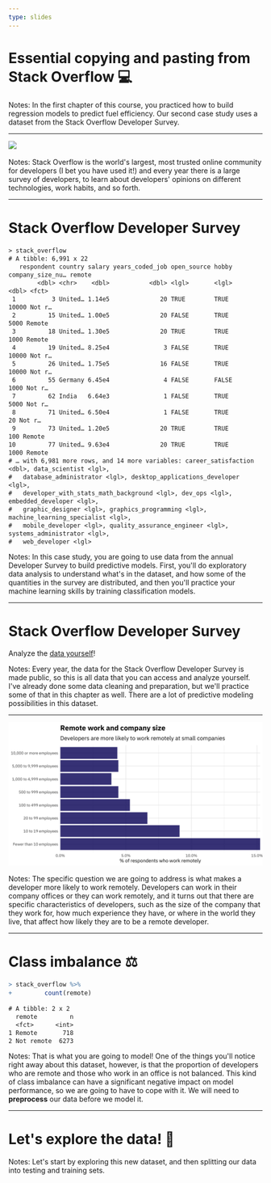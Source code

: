 ```yaml
---
type: slides
---
```


# Essential copying and pasting from Stack Overflow 💻


Notes: In the first chapter of this course, you practiced how to build regression models to predict fuel efficiency. Our second case study uses a dataset from the Stack Overflow Developer Survey.


---

![](https://github.com/juliasilge/supervised-ML-case-studies-course/blob/master/img/so-logo.png?raw=true)

Notes: Stack Overflow is the world's largest, most trusted online community for developers (I bet you have used it!) and every year there is a large survey of developers, to learn about developers' opinions on different technologies, work habits, and so forth. 

---

# Stack Overflow Developer Survey

```
> stack_overflow
# A tibble: 6,991 x 22
   respondent country salary years_coded_job open_source hobby company_size_nu… remote
        <dbl> <chr>    <dbl>           <dbl> <lgl>       <lgl>            <dbl> <fct> 
 1          3 United… 1.14e5              20 TRUE        TRUE             10000 Not r…
 2         15 United… 1.00e5              20 FALSE       TRUE              5000 Remote
 3         18 United… 1.30e5              20 TRUE        TRUE              1000 Remote
 4         19 United… 8.25e4               3 FALSE       TRUE             10000 Not r…
 5         26 United… 1.75e5              16 FALSE       TRUE             10000 Not r…
 6         55 Germany 6.45e4               4 FALSE       FALSE             1000 Not r…
 7         62 India   6.64e3               1 FALSE       TRUE              5000 Not r…
 8         71 United… 6.50e4               1 FALSE       TRUE                20 Not r…
 9         73 United… 1.20e5              20 TRUE        TRUE               100 Remote
10         77 United… 9.63e4              20 TRUE        TRUE              1000 Remote
# … with 6,981 more rows, and 14 more variables: career_satisfaction <dbl>, data_scientist <lgl>,
#   database_administrator <lgl>, desktop_applications_developer <lgl>,
#   developer_with_stats_math_background <lgl>, dev_ops <lgl>, embedded_developer <lgl>,
#   graphic_designer <lgl>, graphics_programming <lgl>, machine_learning_specialist <lgl>,
#   mobile_developer <lgl>, quality_assurance_engineer <lgl>, systems_administrator <lgl>,
#   web_developer <lgl>
```

Notes: In this case study, you are going to use data from the annual Developer Survey to build predictive models. First, you'll do exploratory data analysis to understand what's in the dataset, and how some of the quantities in the survey are distributed, and then you'll practice your machine learning skills by training classification models.

---

# Stack Overflow Developer Survey

Analyze the [data yourself](https://insights.stackoverflow.com/survey)!

Notes: Every year, the data for the Stack Overflow Developer Survey is made public, so this is all data that you can access and analyze yourself. I've already done some data cleaning and preparation, but we'll practice some of that in this chapter as well. There are a lot of predictive modeling possibilities in this dataset.

---

![](https://github.com/juliasilge/course-ML-tidymodels/blob/master/img/remote_size.png?raw=true)

Notes: The specific question we are going to address is what makes a developer more likely to work remotely. Developers can work in their company offices or they can work remotely, and it turns out that there are specific characteristics of developers, such as the size of the company that they work for, how much experience they have, or where in the world they live, that affect how likely they are to be a remote developer.

---

# Class imbalance ⚖️

```r
> stack_overflow %>% 
+         count(remote)
```

```out
# A tibble: 2 x 2
  remote         n
  <fct>      <int>
1 Remote       718
2 Not remote  6273
```

Notes: That is what you are going to model! One of the things you'll notice right away about this dataset, however, is that the proportion of developers who are remote and those who work in an office is not balanced. This kind of class imbalance can have a significant negative impact on model performance, so we are going to have to cope with it. We will need to **preprocess** our data before we model it.

---

# Let's explore the data! 🌟

Notes: Let's start by exploring this new dataset, and then splitting our data into testing and training sets.
















